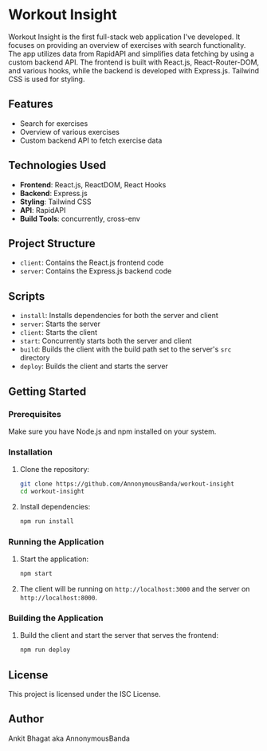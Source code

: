 # Workout Insight

Workout Insight is the first full-stack web application I've developed. It focuses on providing an overview of exercises with search functionality. The app utilizes data from RapidAPI and simplifies data fetching by using a custom backend API. The frontend is built with React.js, React-Router-DOM, and various hooks, while the backend is developed with Express.js. Tailwind CSS is used for styling.

## Features

- Search for exercises
- Overview of various exercises
- Custom backend API to fetch exercise data

## Technologies Used

- **Frontend**: React.js, ReactDOM, React Hooks
- **Backend**: Express.js
- **Styling**: Tailwind CSS
- **API**: RapidAPI
- **Build Tools**: concurrently, cross-env

## Project Structure

- `client`: Contains the React.js frontend code
- `server`: Contains the Express.js backend code

## Scripts

- `install`: Installs dependencies for both the server and client
- `server`: Starts the server
- `client`: Starts the client
- `start`: Concurrently starts both the server and client
- `build`: Builds the client with the build path set to the server's `src` directory
- `deploy`: Builds the client and starts the server

## Getting Started

### Prerequisites

Make sure you have Node.js and npm installed on your system.

### Installation

1. Clone the repository:
    ```sh
    git clone https://github.com/AnnonymousBanda/workout-insight
    cd workout-insight
    ```

2. Install dependencies:
    ```sh
    npm run install
    ```

### Running the Application

1. Start the application:
    ```sh
    npm start
    ```

2. The client will be running on `http://localhost:3000` and the server on `http://localhost:8000`.

### Building the Application

1. Build the client and start the server that serves the frontend:
    ```sh
    npm run deploy
    ```

## License

This project is licensed under the ISC License.

## Author

Ankit Bhagat aka AnnonymousBanda
